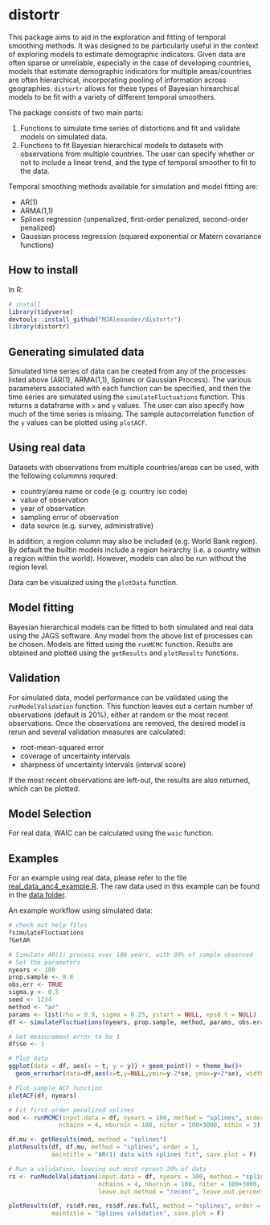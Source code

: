 # distortr
This package aims to aid in the exploration and fitting of temporal smoothing methods. It was designed to be particularly useful in the context of exploring models to estimate demographic indicators. Given data are often sparse or unreliable, especially in the case of developing countries, models that estimate demographic indicators for multiple areas/countries are often hierarchical, incorporating pooling of information across geographies. `distortr` allows for these types of Bayesian hirearchical models to be fit with a variety of different temporal smoothers. 

The package consists of two main parts:

1. Functions to simulate time series of distortions and fit and validate models on simulated data.  
2. Functions to fit Bayesian hierarchical models to datasets with observations from multiple countries. The user can specify whether or not to include a linear trend, and the type of temporal smoother to fit to the data. 

Temporal smoothing methods available for simulation and model fitting are:
* AR(1)
* ARMA(1,1)
* Splines regression (unpenalized, first-order penalized, second-order penalized)
* Gaussian process regression (squared exponential or Matern covariance functions)

## How to install
In R:
```R
# install
library(tidyverse)
devtools::install_github("MJAlexander/distortr")
library(distortr)
```


## Generating simulated data

Simulated time series of data can be created from any of the processes listed above (AR(1), ARMA(1,1), Splines or Gaussian Process). The various parameters associated with each function can be specified, and then the time series are simulated using the `simulateFluctuations` function. This returns a dataframe with `x` and `y` values. The user can also specify how much of the time series is missing. The sample autocorrelation function of the `y` values can be plotted using `plotACF`.

## Using real data

Datasets with observations from multiple countries/areas can be used, with the following colummns requred:

- country/area name or code (e.g. country iso code)
- value of observation
- year of observation
- sampling error of observation
- data source (e.g. survey, administrative)

In addition, a region column may also be included (e.g. World Bank region). By default the builtin models include a region heirarchy (i.e. a country within a region within the world). However, models can also be run without the region level. 

Data can be visualized using the `plotData` function.

## Model fitting

Bayesian hierarchical models can be fitted to both simulated and real data using the JAGS software. Any model from the above list of processes can be chosen. Models are fitted using the `runMCMC` function. Results are obtained and plotted using the `getResults` and `plotResults` functions. 

## Validation

For simulated data, model performance can be validated using the `runModelValidation` function. This function leaves out a certain number of observations (default is 20%), either at random or the most recent observations. Once the observations are removed, the desired model is rerun and several validation measures are calculated:

* root-mean-squared error
* coverage of uncertainty intervals
* sharpness of uncertainty intervals (interval score)

If the most recent observations are left-out, the results are also returned, which can be plotted.

## Model Selection

For real data, WAIC can be calculated using the `waic` function. 

## Examples

For an example using real data, please refer to the file [real_data_anc4_example.R](./real_data_anc4_example.R). The raw data used in this example can be found in the [data folder](./data/).

An example workflow using simulated data:

```R
# check out help files
?simulateFluctuations
?GetAR

# Simulate AR(1) process over 100 years, with 80% of sample observed
# Set the parameters 
nyears <- 100
prop.sample <- 0.8
obs.err <- TRUE
sigma.y <- 0.5
seed <- 1234
method <- "ar"
params <- list(rho = 0.9, sigma = 0.25, ystart = NULL, eps0.t = NULL)
df <- simulateFluctuations(nyears, prop.sample, method, params, obs.err, sigma.y)

# Set measurement error to be 1
df$se <- 1

# Plot data
ggplot(data = df, aes(x = t, y = y)) + geom_point() + theme_bw()+ 
  geom_errorbar(data=df,aes(x=t,y=NULL,ymin=y-2*se, ymax=y+2*se), width=0.2) 

# Plot sample ACF function
plotACF(df, nyears)

# Fit first-order penalized splines 
mod <- runMCMC(input.data = df, nyears = 100, method = "splines", order = 1, obs.err = T,
              nchains = 4, nburnin = 100, niter = 100+3000, nthin = 3)

df.mu <- getResults(mod, method = "splines")
plotResults(df, df.mu, method = "splines", order = 1, 
            maintitle = "AR(1) data with splines fit", save.plot = F)

# Run a validation, leaving out most recent 20% of data
rs <- runModelValidation(input.data = df, nyears = 100, method = "splines", order = 1,
                         nchains = 4, nburnin = 100, niter = 100+3000, nthin = 3, 
                         leave.out.method = "recent", leave.out.percent = 20)

plotResults(df, rs$df.res, rs$df.res.full, method = "splines", order = 1, 
            maintitle = "Splines validation", save.plot = F)

```
